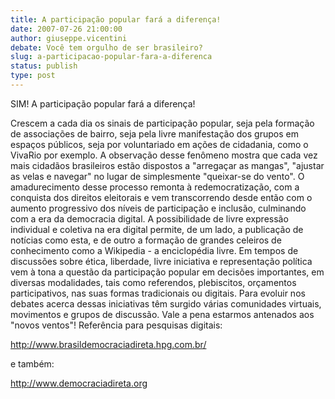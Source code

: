 ```yaml
---
title: A participação popular fará a diferença!
date: 2007-07-26 21:00:00
author: giuseppe.vicentini
debate: Você tem orgulho de ser brasileiro?
slug: a-participacao-popular-fara-a-diferenca
status: publish 
type: post
---
```


  

SIM! A participação popular fará a diferença!  

Crescem a cada dia os sinais de participação popular, seja pela formação de associações de bairro, seja pela livre manifestação dos grupos em espaços públicos, seja por voluntariado em ações de cidadania, como o VivaRio por exemplo. A observação desse fenômeno mostra que cada vez mais cidadãos brasileiros estão dispostos a "arregaçar as mangas", "ajustar as velas e navegar" no lugar de simplesmente "queixar-se do vento". O amadurecimento desse processo remonta à redemocratização, com a conquista dos direitos eleitorais e vem transcorrendo desde então com o aumento progressivo dos níveis de participação e inclusão, culminando com a era da democracia digital. A possibilidade de livre expressão individual e coletiva na era digital permite, de um lado, a publicação de notícias como esta, e de outro a formação de grandes celeiros de conhecimento como a Wikipedia - a enciclopédia livre. Em tempos de discussões sobre ética, liberdade, livre iniciativa e representação política vem à tona a questão da participação popular em decisões importantes, em diversas modalidades, tais como referendos, plebiscitos, orçamentos participativos, nas suas formas tradicionais ou digitais. Para evoluir nos debates acerca dessas iniciativas têm surgido várias comunidades virtuais, movimentos e grupos de discussão. Vale a pena estarmos antenados aos "novos ventos"! Referência para pesquisas digitais:  

http://www.brasildemocraciadireta.hpg.com.br/  

e também:  

http://www.democraciadireta.org
